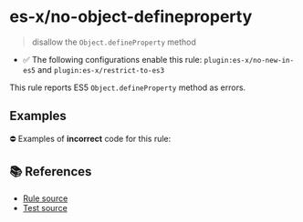 # es-x/no-object-defineproperty
> disallow the `Object.defineProperty` method

- ✅ The following configurations enable this rule: `plugin:es-x/no-new-in-es5` and `plugin:es-x/restrict-to-es3`

This rule reports ES5 `Object.defineProperty` method as errors.

## Examples

⛔ Examples of **incorrect** code for this rule:

<eslint-playground type="bad" code="/*eslint es-x/no-object-defineproperty: error */
Object.defineProperty(obj, &quot;prop&quot;, {})
" />

## 📚 References

- [Rule source](https://github.com/ota-meshi/eslint-plugin-es-x/blob/master/lib/rules/no-object-defineproperty.js)
- [Test source](https://github.com/ota-meshi/eslint-plugin-es-x/blob/master/tests/lib/rules/no-object-defineproperty.js)
